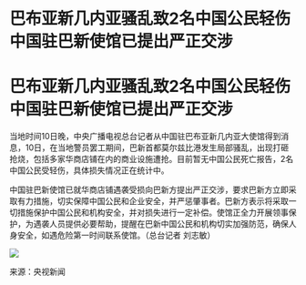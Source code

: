 # 巴布亚新几内亚骚乱致2名中国公民轻伤 中国驻巴新使馆已提出严正交涉

# 巴布亚新几内亚骚乱致2名中国公民轻伤 中国驻巴新使馆已提出严正交涉

当地时间10日晚，中央广播电视总台记者从中国驻巴布亚新几内亚大使馆得到消息，10日，在当地警员罢工期间，巴新首都莫尔兹比港发生局部骚乱，出现打砸抢烧，包括多家华商店铺在内的商业设施遭抢。目前暂无中国公民死亡报告，2名中国公民受轻伤，具体损失情况正在统计中。

中国驻巴新使馆已就华商店铺遇袭受损向巴新方提出严正交涉，要求巴新方立即采取有力措施，切实保障中国公民和企业安全，并严惩肇事者。巴新方表示将采取一切措施保护中国公民和机构安全，并对损失进行一定补偿。使馆正全力开展领事保护，为遇袭人员提供必要帮助，提醒在巴新中国公民和机构切实加强防范，确保人身安全，如遇危险第一时间联系使馆。（总台记者
刘志敏）

![](https://inews.gtimg.com/om_bt/O31qS7M3D8Dxw8eYLxeb5oYqgzLS0_PO1BQkSQDhbWvD8AA/1000)

来源：央视新闻

